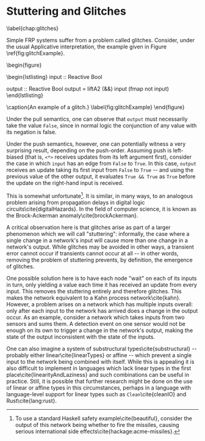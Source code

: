 Stuttering and Glitches
=======================

\label{chap:glitches}

Simple FRP systems suffer from a problem called glitches. Consider, under the
usual Applicative interpretation, the example given in Figure
\ref{fig:glitchExample}.

\begin{figure}

\begin{lstlisting}
input :: Reactive Bool

output :: Reactive Bool
output = liftA2 (&&) input (fmap not input)
\end{lstlisting}

\caption{An example of a glitch.}
\label{fig:glitchExample}
\end{figure}

Under the pull semantics, one can observe that `output` must necessarily take
the value `False`, since in normal logic the conjunction of any value with its
negation is false.

Under the push semantics, however, one can potentially witness a very surprising
result, depending on the push-order. Assuming push is left-biased (that is,
`<*>` receives updates from its left argument first), consider the case in which
`input` has an edge from `False` to `True`. In this case, `output` receives an
update taking its first input from `False` to `True` -- and using the previous
value of the other output, it evaluates `True && True` as `True` before the
update on the right-hand input is received.

This is somewhat unfortunate[^unf]. It is similar, in many ways, to an analogous
problem arising from propagation delays in digital logic
circuits\cite{digitalHazards}. In the field of computer science, it is known as
the Brock-Ackerman anomaly\cite{brockAckerman}.

A critical observation here is that glitches arise as part of a larger
phenomenon which we will call "stuttering": informally, the case where a single
change in a network's input will cause more than one change in a network's
output. While glitches may be avoided in other ways, a transient error cannot
occur if transients cannot occur at all -- in other words, removing the problem
of stuttering prevents, by definition, the emergence of glitches.

One possible solution here is to have each node "wait" on each of its inputs in
turn, only yielding a value each time it has received an update from every
input. This removes the stuttering entirely and therefore glitches. This makes
the network equivalent to a Kahn process network\cite{kahn}. However, a problem
arises on a network which has multiple inputs overall: only after each input to
the network has arrived does a change in the output occur. As an example,
consider a network which takes inputs from two sensors and sums them. A
detection event on one sensor would not be enough on its own to trigger a change
in the network's output, making the state of the output inconsistent with the
state of the inputs.

One can also imagine a system of substructural types\cite{substructural}
-- probably either linear\cite{linearTypes} or affine -- which
prevent a single input to the network being combined with itself.
While this is appealing it is also difficult to implement in languages
which lack linear types in the first place\cite{linearityAndLaziness}
and such combinations can be useful in practice. Still, it is
possible that further research might be done on the use of linear
or affine types in this circumstances, perhaps in a language with
language-level support for linear types such as `Clean`\cite{cleanIO}
and Rust\cite{lang:rust}.

[^unf]: To use a standard Haskell safety example\cite{beautiful}, consider the
output of this network being whether to fire the missiles, causing serious
international side effects\cite{hackage:acme-missiles}.

